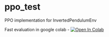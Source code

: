 # ppo_test
PPO implementation for InvertedPendulumEnv

Fast evaluation in google colab - [![Open In Colab](https://colab.research.google.com/assets/colab-badge.svg)]([https://colab.research.google.com/drive/1jfb6e4xxhXHbmQf-nncdLno1u0b4j614](https://colab.research.google.com/github/sadevans/ppo_test/blob/main/fast_eval.ipynb)https://colab.research.google.com/github/sadevans/ppo_test/blob/main/fast_eval.ipynb)
